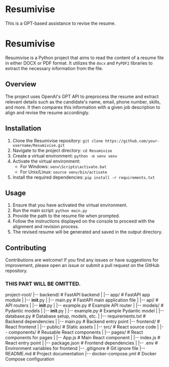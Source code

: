 # Resumivise
This is a GPT-based assistance to revise the resume.

# Resumivise

Resumivise is a Python project that aims to read the content of a resume file in either DOCX or PDF format. It utilizes the `docx` and `PyPDF2` libraries to extract the necessary information from the file.

## Overview
The project uses OpenAI's GPT API to preprocess the resume and extract relevant details such as the candidate's name, email, phone number, skills, and more. It then compares this information with a given job description to align and revise the resume accordingly.

## Installation
1. Clone the Resumivise repository: `git clone https://github.com/your-username/Resumivise.git`
2. Navigate to the project directory: `cd Resumivise`
3. Create a virtual environment: `python -m venv venv`
4. Activate the virtual environment:
   - For Windows: `venv\Scripts\activate.bat`
   - For Unix/Linux: `source venv/bin/activate`
5. Install the required dependencies: `pip install -r requirements.txt`

## Usage
1. Ensure that you have activated the virtual environment.
2. Run the main script: `python main.py`
3. Provide the path to the resume file when prompted.
4. Follow the instructions displayed on the console to proceed with the alignment and revision process.
5. The revised resume will be generated and saved in the output directory.

## Contributing
Contributions are welcome! If you find any issues or have suggestions for improvement, please open an issue or submit a pull request on the GitHub repository.



### THIS PART WILL BE OMITTED.

project-root/
|-- backend/                # FastAPI backend
|   |-- app/               # FastAPI app module
|       |-- __init__.py
|       |-- main.py        # FastAPI main application file
|       |-- api/           # API routers
|           |-- __init__.py
|           |-- example.py # Example API router
|       |-- models/        # Pydantic models
|           |-- __init__.py
|           |-- example.py # Example Pydantic model
|       |-- database.py    # Database setup, models, etc.
|   |-- requirements.txt   # Backend dependencies
|   |-- main.py            # Backend entry point
|-- frontend/               # React frontend
|   |-- public/            # Static assets
|   |-- src/               # React source code
|       |-- components/    # Reusable React components
|       |-- pages/         # React components for pages
|       |-- App.js         # Main React component
|       |-- index.js       # React entry point
|   |-- package.json       # Frontend dependencies
|   |-- .env               # Environment variables for frontend
|-- .gitignore             # Git ignore file
|-- README.md              # Project documentation
|-- docker-compose.yml     # Docker Compose configuration
